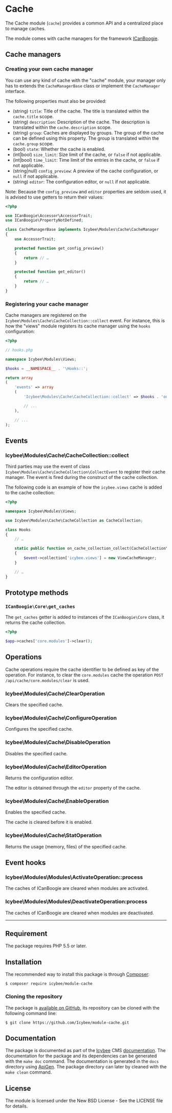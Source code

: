 # Cache

The Cache module (`cache`) provides a common API and a centralized place to manage caches.

The module comes with cache managers for the framework [ICanBoogie](http://icanboogie.org/).





## Cache managers





### Creating your own cache manager

You can use any kind of cache with the "cache" module, your manager only has to extends the
`CacheManagerBase` class or implement the `CacheManager` interface.

The following properties must also be provided:

- (string) `title`: Title of the cache. The title is translated within the `cache.title` scope.
- (string) `description`: Description of the cache. The description is translated within
the `cache.description` scope.
- (string) `group`: Caches are displayed by groups. The group of the cache can be defined using
this property. The group is translated within the `cache.group` scope.
- (bool) `state`: Whether the cache is enabled.
- (int|bool) `size_limit`: Size limit of the cache, or `false` if not applicable.
- (int|bool) `time_limit`: Time limit of the entries in the cache, or `false` if not applicable.
- (string|null) `config_preview`: A preview of the cache configuration, or `null` if not applicable.
- (string) `editor`: The configuration editor, or `null` if not applicable.

Note: Because the `config_preview` and `editor` properties are seldom used, it is advised to use
getters to return their values:

```php
<?php

use ICanBoogie\Accessor\AccessorTrait;
use ICanBoogie\PropertyNotDefined;

class CacheManagerBase implements Icybee\Modules\Cache\CacheManager
{
	use AccessorTrait;

	protected function get_config_preview()
	{
		return // …
	}

	protected function get_editor()
	{
		return // …
	}
}
```





### Registering your cache manager

Cache managers are registered on the `Icybee\Modules\Cache\CacheCollection::collect` event. For
instance, this is how the "views" module registers its cache manager using the `hooks`
configuration:

```php
<?php

// hooks.php

namespace Icybee\Modules\Views;

$hooks = __NAMESPACE__ . '\Hooks::';

return array
(
	'events' => array
	(
		'Icybee\Modules\Cache\CacheCollection::collect' => $hooks . 'on_cache_collection_collect',

		// ...
	),

	// ...
);
```




## Events





### Icybee\Modules\Cache\CacheCollection::collect

Third parties may use the event of class `Icybee\Modules\Cache\CacheCollection\CollectEvent` to
register their cache manager. The event is fired during the construct of the cache collection.

The following code is an example of how the `icybee.views` cache is added to the cache collection:

```php
<?php

namespace Icybee\Modules\Views;

use Icybee\Modules\Cache\CacheCollection as CacheCollection;

class Hooks
{
	// …

	static public function on_cache_collection_collect(CacheCollection\CollectEvent $event, CacheCollection $collection)
	{
		$event->collection['icybee.views'] = new ViewCacheManager;
	}

	// …
}
```





## Prototype methods





### `ICanBoogie\Core\get_caches`

The `get_caches` getter is added to instances of the `ICanBoogie\Core` class, it returns
the cache collection.

```php
<?php

$app->caches['core.modules']->clear();
```





## Operations

Cache operations require the cache identifier to be defined as key of the operation. For instance,
to clear the `core.modules` cache the operation `POST /api/cache/core.modules/clear` is used.





### Icybee\Modules\Cache\ClearOperation

Clears the specified cache.





### Icybee\Modules\Cache\ConfigureOperation

Configures the specified cache.





### Icybee\Modules\Cache\DisableOperation

Disables the specified cache.





### Icybee\Modules\Cache\EditorOperation

Returns the configuration editor.

The editor is obtained through the `editor` property of the cache.





### Icybee\Modules\Cache\EnableOperation

Enables the specified cache.

The cache is cleared before it is enabled.





### Icybee\Modules\Cache\StatOperation

Returns the usage (memory, files) of the specified cache.





## Event hooks





### Icybee\Modules\Modules\ActivateOperation::process

The caches of ICanBoogie are cleared when modules are activated.





### Icybee\Modules\Modules\DeactivateOperation:process

The caches of ICanBoogie are cleared when modules are deactivated.





----------





## Requirement

The package requires PHP 5.5 or later.





## Installation

The recommended way to install this package is through [Composer](http://getcomposer.org/):

```
$ composer require icybee/module-cache
```





### Cloning the repository

The package is [available on GitHub](https://github.com/Icybee/module-cache), its repository can be
cloned with the following command line:

	$ git clone https://github.com/Icybee/module-cache.git





## Documentation

The package is documented as part of the [Icybee](http://icybee.org/) CMS
[documentation](http://icybee.org/docs/). The documentation for the package and its
dependencies can be generated with the `make doc` command. The documentation is generated in
the `docs` directory using [ApiGen](http://apigen.org/). The package directory can later by
cleaned with the `make clean` command.





## License

The module is licensed under the New BSD License - See the LICENSE file for details.
